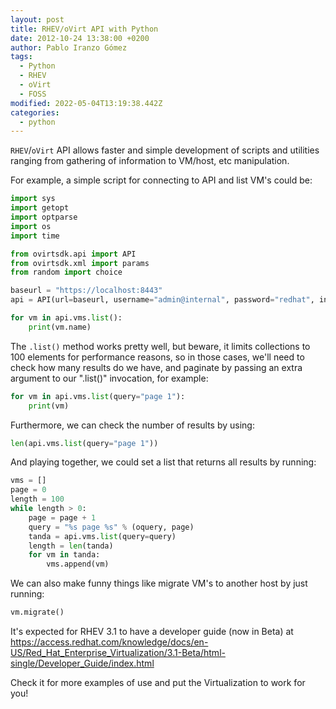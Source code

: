 ```yaml
---
layout: post
title: RHEV/oVirt API with Python
date: 2012-10-24 13:38:00 +0200
author: Pablo Iranzo Gómez
tags:
  - Python
  - RHEV
  - oVirt
  - FOSS
modified: 2022-05-04T13:19:38.442Z
categories:
  - python
---
```


`RHEV`/`oVirt` API allows faster and simple development of scripts and utilities ranging from gathering of information to VM/host, etc manipulation.

For example, a simple script for connecting to API and list VM's could be:

```python
import sys
import getopt
import optparse
import os
import time

from ovirtsdk.api import API
from ovirtsdk.xml import params
from random import choice

baseurl = "https://localhost:8443"
api = API(url=baseurl, username="admin@internal", password="redhat", insecure=True)

for vm in api.vms.list():
    print(vm.name)
```

The `.list()` method works pretty well, but beware, it limits collections to 100 elements for performance reasons, so in those cases, we'll need to check how many results do we have, and paginate by passing an extra argument to our ".list()" invocation, for example:

```python
for vm in api.vms.list(query="page 1"):
    print(vm)
```

Furthermore, we can check the number of results by using:

```python
len(api.vms.list(query="page 1"))
```

And playing together, we could set a list that returns all results by running:

```python
vms = []
page = 0
length = 100
while length > 0:
    page = page + 1
    query = "%s page %s" % (oquery, page)
    tanda = api.vms.list(query=query)
    length = len(tanda)
    for vm in tanda:
        vms.append(vm)
```

We can also make funny things like migrate VM's to another host by just running:

```python
vm.migrate()
```

It's expected for RHEV 3.1 to have a developer guide (now in Beta) at <https://access.redhat.com/knowledge/docs/en-US/Red_Hat_Enterprise_Virtualization/3.1-Beta/html-single/Developer_Guide/index.html>

Check it for more examples of use and put the Virtualization to work for you!

